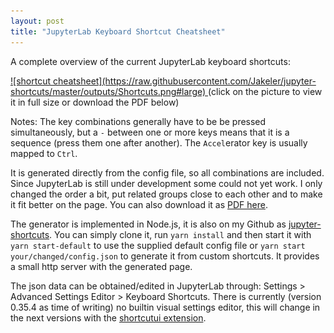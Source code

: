 ```yaml
---
layout: post
title: "JupyterLab Keyboard Shortcut Cheatsheet"
---
```

A complete overview of the current JupyterLab keyboard shortcuts:<br>

<a href="https://raw.githubusercontent.com/Jakeler/jupyter-shortcuts/master/outputs/Shortcuts.png">
![shortcut cheatsheet](https://raw.githubusercontent.com/Jakeler/jupyter-shortcuts/master/outputs/Shortcuts.png#large)
</a>
(click on the picture to view it in full size or download the PDF below)

Notes: The key combinations generally have to be be pressed simultaneously,  but a `-` between one or more keys means that it is a sequence (press them one after another). The `Accel`erator key is usually mapped to `Ctrl`.

It is generated directly from the config file, so all combinations are included. Since JupyterLab is still under development some could not yet work. I only changed the order a bit, put related groups close to each other and to make it fit better on the page.
You can also download it as [PDF here](https://raw.githubusercontent.com/Jakeler/jupyter-shortcuts/master/outputs/Shortcuts.pdf).

The generator is implemented in Node.js, it is also on my Github as [jupyter-shortcuts](https://github.com/Jakeler/jupyter-shortcuts). You can simply clone it, run `yarn install` and then start it with `yarn start-default` to use the supplied default config file or `yarn start your/changed/config.json` to generate it from custom shortcuts. It provides a small http server with the generated page.

The json data can be obtained/edited in JupyterLab through: Settings > Advanced Settings Editor > Keyboard Shortcuts. There is currently (version 0.35.4 as time of writing) no builtin visual settings editor, this will change in the next versions with the [shortcutui extension](https://github.com/jupyterlab/jupyterlab-shortcutui).